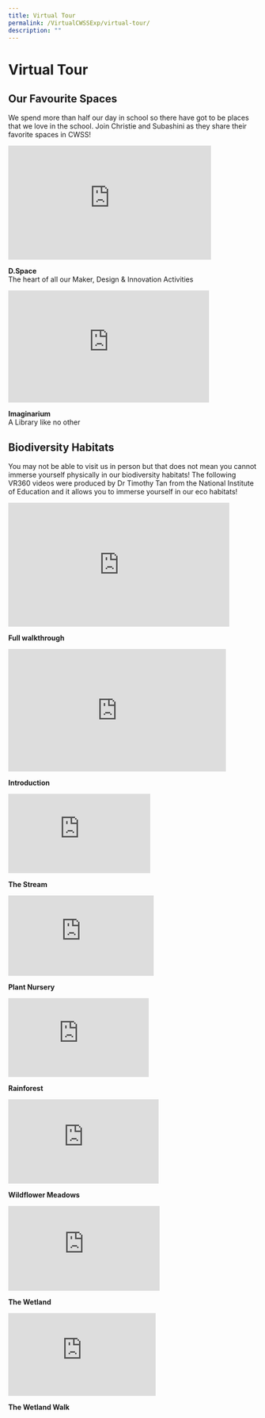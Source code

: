 ```yaml
---
title: Virtual Tour
permalink: /VirtualCWSSExp/virtual-tour/
description: ""
---
```

Virtual Tour
============
Our Favourite Spaces
--------------------
We spend more than half our day in school so there have got to be places that we love in the school. Join Christie and Subashini as they share their favorite spaces in CWSS!


<iframe width="410" height="230" src="https://www.youtube.com/embed/i1A5WyJT0WM" title="CWSS Virtual Tour: D.Space" frameborder="0" allow="accelerometer; autoplay; clipboard-write; encrypted-media; gyroscope; picture-in-picture" allowfullscreen></iframe>

**D.Space**  
The heart of all our Maker, Design & Innovation Activities


<iframe width="406" height="226" src="https://www.youtube.com/embed/QVht91Odg9I" title="CWSS Virtual Tour: The Imaginarium" frameborder="0" allow="accelerometer; autoplay; clipboard-write; encrypted-media; gyroscope; picture-in-picture" allowfullscreen></iframe>

**Imaginarium**  
A Library like no other


Biodiversity Habitats
---------------------

You may not be able to visit us in person but that does not mean you cannot immerse yourself physically in our biodiversity habitats! The following VR360 videos were produced by Dr Timothy Tan from the National Institute of Education and it allows you to immerse yourself in our eco habitats!

<iframe width="447" height="250" src="https://www.youtube.com/embed/Je0x4Qmvt2w" title="VR360 CWSS Eco Habitats (Full Walkthrough)" frameborder="0" allow="accelerometer; autoplay; clipboard-write; encrypted-media; gyroscope; picture-in-picture" allowfullscreen></iframe>

**Full walkthrough**


<iframe width="440" height="247" src="https://www.youtube.com/embed/zLHkIyJ6uZo" title="VR360 CWSS Eco-Habitats - Introduction" frameborder="0" allow="accelerometer; autoplay; clipboard-write; encrypted-media; gyroscope; picture-in-picture" allowfullscreen></iframe>

**Introduction**


<iframe width="287" height="160" src="https://www.youtube.com/embed/5ALgkkdNqfk" title="VR360 CWSS Eco-Habitats - The Stream" frameborder="0" allow="accelerometer; autoplay; clipboard-write; encrypted-media; gyroscope; picture-in-picture" allowfullscreen></iframe>

**The Stream**

<iframe width="294" height="162" src="https://www.youtube.com/embed/KL6NvDgx-Ms" title="VR360 CWSS Eco-Habitats - Plant Nursery" frameborder="0" allow="accelerometer; autoplay; clipboard-write; encrypted-media; gyroscope; picture-in-picture" allowfullscreen></iframe>

**Plant Nursery**


<iframe width="284" height="159" src="https://www.youtube.com/embed/NZFMtDpigSw" title="VR360 CWSS Eco-Habitats - Rainforest" frameborder="0" allow="accelerometer; autoplay; clipboard-write; encrypted-media; gyroscope; picture-in-picture" allowfullscreen></iframe>

**Rainforest**

<iframe width="304" height="170" src="https://www.youtube.com/embed/DfJ1Hf7BeBw" title="VR360 CWSS Eco-Habitats - Wildflower Meadows" frameborder="0" allow="accelerometer; autoplay; clipboard-write; encrypted-media; gyroscope; picture-in-picture" allowfullscreen></iframe>

**Wildflower Meadows**


<iframe width="306" height="171" src="https://www.youtube.com/embed/S2Ir2PbWbXY" title="VR360 CWSS Eco-Habitats - The Wetland" frameborder="0" allow="accelerometer; autoplay; clipboard-write; encrypted-media; gyroscope; picture-in-picture" allowfullscreen></iframe>

**The Wetland**

<iframe width="298" height="167" src="https://www.youtube.com/embed/QDiXXfHzw2g" title="VR360 CWSS Eco Habitats - The Wetland Walk" frameborder="0" allow="accelerometer; autoplay; clipboard-write; encrypted-media; gyroscope; picture-in-picture" allowfullscreen></iframe>

**The Wetland Walk**
